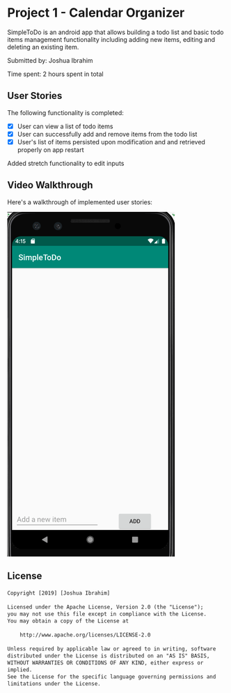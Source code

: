# Project 1 - Calendar Organizer

SimpleToDo is an android app that allows building a todo list and basic todo items management functionality including adding new items, editing and deleting an existing item.

Submitted by: Joshua Ibrahim

Time spent: 2 hours spent in total

## User Stories

The following functionality is completed:

* [x] User can view a list of todo items
* [x] User can successfully add and remove items from the todo list
* [x] User's list of items persisted upon modification and and retrieved properly on app restart

Added stretch functionality to edit inputs
## Video Walkthrough

Here's a walkthrough of implemented user stories:

![Walkthrough](SimpleToDo.gif)

## License

    Copyright [2019] [Joshua Ibrahim]

    Licensed under the Apache License, Version 2.0 (the "License");
    you may not use this file except in compliance with the License.
    You may obtain a copy of the License at

        http://www.apache.org/licenses/LICENSE-2.0

    Unless required by applicable law or agreed to in writing, software
    distributed under the License is distributed on an "AS IS" BASIS,
    WITHOUT WARRANTIES OR CONDITIONS OF ANY KIND, either express or implied.
    See the License for the specific language governing permissions and
    limitations under the License.
